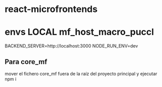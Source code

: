# react-microfrontends

# envs LOCAL mf_host_macro_puccl
BACKEND_SERVER=http://localhost:3000
NODE_RUN_ENV=dev

## Para core_mf
mover el fichero core_mf fuera de la raíz del proyecto principal y ejecutar npm i